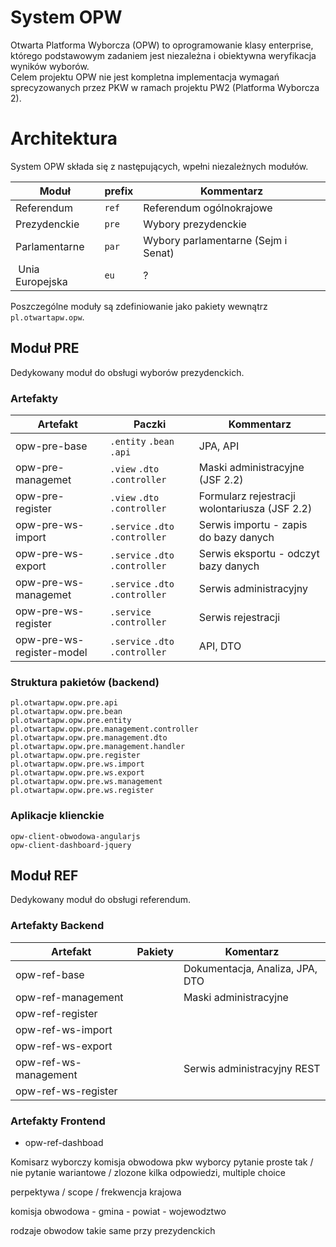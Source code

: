 # System OPW 
Otwarta Platforma Wyborcza (OPW) to oprogramowanie klasy enterprise, którego podstawowym zadaniem jest niezależna i obiektywna weryfikacja wyników wyborów.  
Celem projektu OPW nie jest kompletna implementacja wymagań sprecyzowanych przez PKW w ramach projektu PW2 (Platforma Wyborcza 2). 

# Architektura
System OPW składa się z następujących, wpełni niezależnych modułów.

| Moduł | prefix | Kommentarz |
| ------------- | ------------- | ------------- |
| Referendum | `ref` | Referendum ogólnokrajowe | 
| Prezydenckie  | `pre` | Wybory prezydenckie |
| Parlamentarne  | `par` | Wybory parlamentarne (Sejm i Senat) |
| Unia Europejska  | `eu` | ? |

Poszczególne moduły są zdefiniowanie jako pakiety wewnątrz `pl.otwartapw.opw`.

## Moduł PRE
Dedykowany moduł do obsługi wyborów prezydenckich. 

### Artefakty

| Artefakt | Paczki | Kommentarz |
| ------------- | ------------- | ------------- |
| opw-pre-base | `.entity` `.bean` `.api` | JPA, API |
| opw-pre-managemet | `.view` `.dto` `.controller` | Maski administracyjne (JSF 2.2) |
| opw-pre-register | `.view` `.dto` `.controller` | Formularz rejestracji wolontariusza (JSF 2.2) |
| opw-pre-ws-import | `.service` `.dto` `.controller` | Serwis importu - zapis do bazy danych | 
| opw-pre-ws-export | `.service` `.dto` `.controller` | Serwis eksportu - odczyt bazy danych |
| opw-pre-ws-managemet | `.service` `.dto` `.controller` | Serwis administracyjny |
| opw-pre-ws-register | `.service` `.controller` | Serwis rejestracji |
| opw-pre-ws-register-model | `.service` `.dto` `.controller` | API, DTO |

### Struktura pakietów (backend)
`pl.otwartapw.opw.pre.api`  
`pl.otwartapw.opw.pre.bean`  
`pl.otwartapw.opw.pre.entity`  
`pl.otwartapw.opw.pre.management.controller`  
`pl.otwartapw.opw.pre.management.dto`  
`pl.otwartapw.opw.pre.management.handler`  
`pl.otwartapw.opw.pre.register`  
`pl.otwartapw.opw.pre.ws.import`  
`pl.otwartapw.opw.pre.ws.export`  
`pl.otwartapw.opw.pre.ws.management`  
`pl.otwartapw.opw.pre.ws.register`  

### Aplikacje klienckie 
`opw-client-obwodowa-angularjs`  
`opw-client-dashboard-jquery`  


## Moduł REF
Dedykowany moduł do obsługi referendum. 

### Artefakty Backend

| Artefakt | Pakiety | Komentarz |
| ------------- | ------------- | ------------- |
| opw-ref-base | | Dokumentacja, Analiza, JPA, DTO  |
| opw-ref-management | | Maski administracyjne |
| opw-ref-register | | |
| opw-ref-ws-import | | |
| opw-ref-ws-export | | |
| opw-ref-ws-management | | Serwis administracyjny REST  |
| opw-ref-ws-register | | |

### Artefakty Frontend 
* opw-ref-dashboad 

Komisarz wyborczy 
komisja obwodowa 
pkw 
wyborcy 
pytanie proste tak / nie 
pytanie wariantowe / zlozone kilka odpowiedzi, multiple choice 



perpektywa / scope / frekwencja 
krajowa 

komisja obwodowa - gmina - powiat - wojewodztwo 

rodzaje obwodow takie same przy prezydenckich


